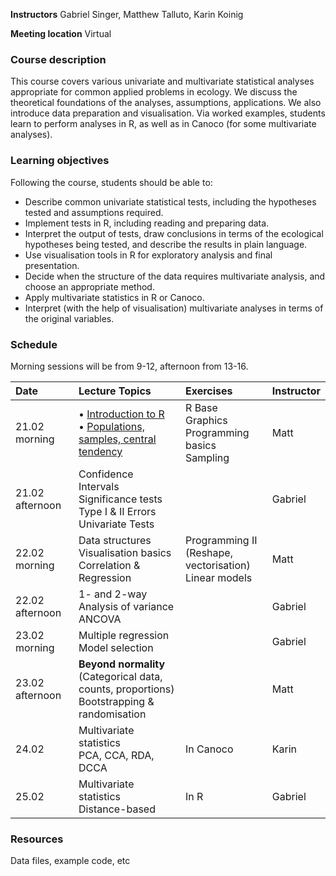 **Instructors** Gabriel Singer, Matthew Talluto, Karin Koinig

**Meeting location** Virtual

### Course description

This course covers various univariate and multivariate statistical analyses appropriate for common applied problems in ecology. We discuss the theoretical foundations of the analyses, assumptions, applications. We also introduce data preparation and visualisation. Via worked examples, students learn to perform analyses in R, as well as in Canoco (for some multivariate analyses). 

### Learning objectives
Following the course, students should be able to:

* Describe common univariate statistical tests, including the hypotheses tested and assumptions required.
* Implement tests in R, including reading and preparing data.
* Interpret the output of tests, draw conclusions in terms of the ecological hypotheses being tested, and describe the results in plain language.
* Use visualisation tools in R for exploratory analysis and final presentation.
* Decide when the structure of the data requires multivariate analysis, and choose an appropriate method.
* Apply multivariate statistics in R or Canoco.
* Interpret (with the help of visualisation) multivariate analyses in terms of the original variables.

### Schedule

Morning sessions will be from 9-12, afternoon from 13-16.

|Date  |Lecture Topics|Exercises |Instructor|
| :--- |  :---|   :---    | :--- |
|21.02 morning|• [Introduction to R](unit_1/1a_intro_r.html)<br/>• [Populations, samples, central tendency](unit_1/1b_population_samples.html)|R Base Graphics<br/>Programming basics<br/>Sampling|Matt|
|21.02 afternoon|Confidence Intervals<br/>Significance tests<br/>Type I & II Errors<br/>Univariate Tests| |Gabriel| 
|22.02 morning|Data structures<br/>Visualisation basics<br/>Correlation & Regression|Programming II<br/>(Reshape, vectorisation)<br/>Linear models|Matt|
|22.02 afternoon|1- and 2-way Analysis of variance<br/>ANCOVA||Gabriel|
|23.02 morning|Multiple regression<br/>Model selection||Gabriel|
|23.02 afternoon|**Beyond normality**<br/>(Categorical data, counts, proportions)<br/>Bootstrapping & randomisation||Matt|
|24.02|Multivariate statistics<br/>PCA, CCA, RDA, DCCA|In Canoco|Karin|
|25.02|Multivariate statistics<br/>Distance-based|In R|Gabriel|




### Resources

Data files, example code, etc